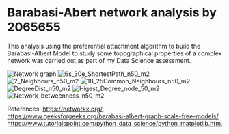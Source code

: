 # Barabasi-Abert network analysis by 2065655
This analysis using the preferential attachment algorithm to build the Barabasi-Albert Model 
to study some topographical properties of a complex network was carried out as part of my Data Science assessment. 

![Network graph](https://user-images.githubusercontent.com/106328663/195363523-45d6f08d-2137-4037-9c31-213196dce7e3.png)
![6s_30e_ShortestPath_n50_m2](https://user-images.githubusercontent.com/106328663/195363698-d4386df5-9c60-4722-ad8c-4ab20a3977fa.png)
![2_Neighbours_n50_m2](https://user-images.githubusercontent.com/106328663/195363983-d7eb9edc-312b-4c84-ba56-fcc3ccdc2bfc.png)
![18_25Common_Neighbours_n50_m2](https://user-images.githubusercontent.com/106328663/195364088-c6925fd5-fdd7-4f73-b827-f2d9a21e75d1.png)
![DegreeDist_n50_m2](https://user-images.githubusercontent.com/106328663/195364212-155f7c58-5c7f-40df-8204-ee7d53334d5f.png)
![Higest_Degree_node_50_m2](https://user-images.githubusercontent.com/106328663/195364325-470a19bb-e64e-4cf6-bd01-e8701e695caa.png)
![Network_betweenness_n50_m2](https://user-images.githubusercontent.com/106328663/195425909-517f3fc9-3927-4007-9ea8-599268e2517d.png)


References:
https://networkx.org/,
https://www.geeksforgeeks.org/barabasi-albert-graph-scale-free-models/,
https://www.tutorialspoint.com/python_data_science/python_matplotlib.htm,
